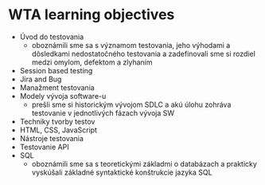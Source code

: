 # WTA learning objectives

- Úvod do testovania 
    - oboznámili sme sa s významom testovania, jeho výhodami a dôsledkami nedostatočného testovania a zadefinovali sme si rozdiel medzi omylom, defektom a zlyhaním
- Session based testing 
- Jira and Bug
- Manažment testovania 
- Modely vývoja software-u
    - prešli sme si historickým vývojom SDLC a akú úlohu zohráva testovanie v jednotlivých fázach vývoja SW
- Techniky tvorby testov
- HTML, CSS, JavaScript 
- Nástroje testovania 
- Testovanie API 
- SQL 
    - oboznámili sme sa s teoretickými základmi o databázach a prakticky vyskúšali základné syntaktické konštrukcie  jazyka SQL
